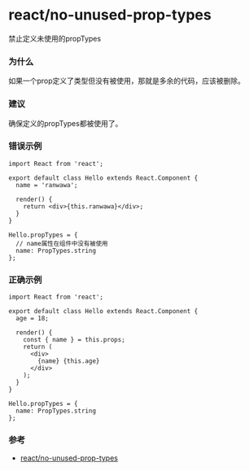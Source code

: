 # react/no-unused-prop-types

禁止定义未使用的propTypes

### 为什么

如果一个prop定义了类型但没有被使用，那就是多余的代码，应该被删除。

### 建议

确保定义的propTypes都被使用了。

### 错误示例

```tsx
import React from 'react';

export default class Hello extends React.Component {
  name = 'ranwawa';

  render() {
    return <div>{this.ranwawa}</div>;
  }
}

Hello.propTypes = {
  // name属性在组件中没有被使用
  name: PropTypes.string
};
```

### 正确示例

```tsx
import React from 'react';

export default class Hello extends React.Component {
  age = 18;

  render() {
    const { name } = this.props;
    return (
      <div>
        {name} {this.age}
      </div>
    );
  }
}

Hello.propTypes = {
  name: PropTypes.string
};
```

### 参考

- [react/no-unused-prop-types](https://github.com/yannickcr/eslint-plugin-react/blob/master/docs/rules/no-unused-prop-types.md)

